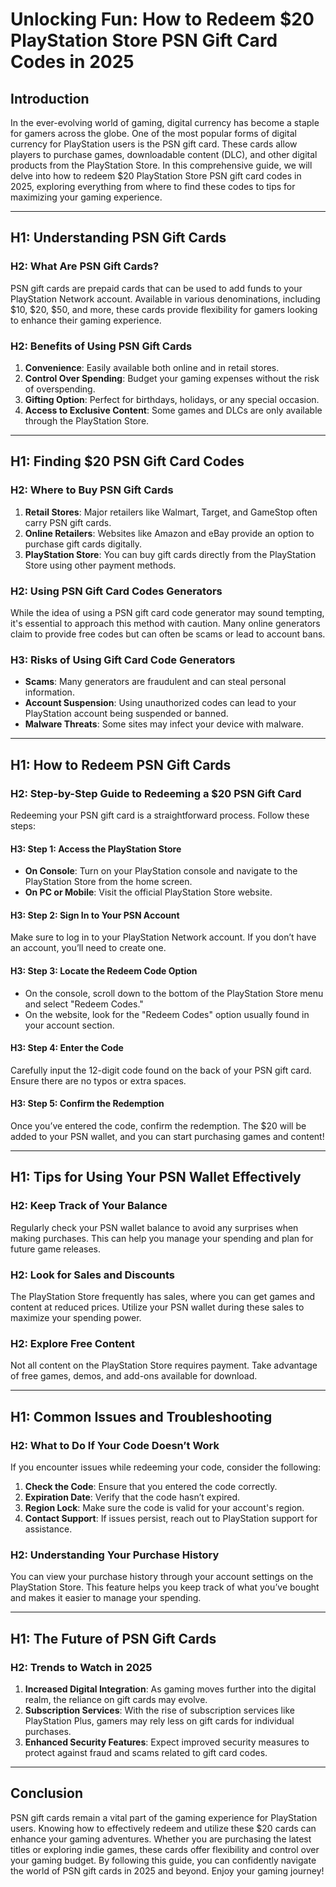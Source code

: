 # Unlocking Fun: How to Redeem $20 PlayStation Store PSN Gift Card Codes in 2025

## Introduction

In the ever-evolving world of gaming, digital currency has become a staple for gamers across the globe. One of the most popular forms of digital currency for PlayStation users is the PSN gift card. These cards allow players to purchase games, downloadable content (DLC), and other digital products from the PlayStation Store. In this comprehensive guide, we will delve into how to redeem $20 PlayStation Store PSN gift card codes in 2025, exploring everything from where to find these codes to tips for maximizing your gaming experience.

---

## H1: Understanding PSN Gift Cards

### H2: What Are PSN Gift Cards?

PSN gift cards are prepaid cards that can be used to add funds to your PlayStation Network account. Available in various denominations, including $10, $20, $50, and more, these cards provide flexibility for gamers looking to enhance their gaming experience.

### H2: Benefits of Using PSN Gift Cards

1. **Convenience**: Easily available both online and in retail stores.
2. **Control Over Spending**: Budget your gaming expenses without the risk of overspending.
3. **Gifting Option**: Perfect for birthdays, holidays, or any special occasion.
4. **Access to Exclusive Content**: Some games and DLCs are only available through the PlayStation Store.

---

## H1: Finding $20 PSN Gift Card Codes

### H2: Where to Buy PSN Gift Cards

1. **Retail Stores**: Major retailers like Walmart, Target, and GameStop often carry PSN gift cards.
2. **Online Retailers**: Websites like Amazon and eBay provide an option to purchase gift cards digitally.
3. **PlayStation Store**: You can buy gift cards directly from the PlayStation Store using other payment methods.

### H2: Using PSN Gift Card Codes Generators

While the idea of using a PSN gift card code generator may sound tempting, it's essential to approach this method with caution. Many online generators claim to provide free codes but can often be scams or lead to account bans.

### H3: Risks of Using Gift Card Code Generators

- **Scams**: Many generators are fraudulent and can steal personal information.
- **Account Suspension**: Using unauthorized codes can lead to your PlayStation account being suspended or banned.
- **Malware Threats**: Some sites may infect your device with malware.

---

## H1: How to Redeem PSN Gift Cards

### H2: Step-by-Step Guide to Redeeming a $20 PSN Gift Card

Redeeming your PSN gift card is a straightforward process. Follow these steps:

#### H3: Step 1: Access the PlayStation Store

- **On Console**: Turn on your PlayStation console and navigate to the PlayStation Store from the home screen.
- **On PC or Mobile**: Visit the official PlayStation Store website.

#### H3: Step 2: Sign In to Your PSN Account

Make sure to log in to your PlayStation Network account. If you don’t have an account, you’ll need to create one.

#### H3: Step 3: Locate the Redeem Code Option

- On the console, scroll down to the bottom of the PlayStation Store menu and select "Redeem Codes."
- On the website, look for the "Redeem Codes" option usually found in your account section.

#### H3: Step 4: Enter the Code

Carefully input the 12-digit code found on the back of your PSN gift card. Ensure there are no typos or extra spaces.

#### H3: Step 5: Confirm the Redemption

Once you’ve entered the code, confirm the redemption. The $20 will be added to your PSN wallet, and you can start purchasing games and content!

---

## H1: Tips for Using Your PSN Wallet Effectively

### H2: Keep Track of Your Balance

Regularly check your PSN wallet balance to avoid any surprises when making purchases. This can help you manage your spending and plan for future game releases.

### H2: Look for Sales and Discounts

The PlayStation Store frequently has sales, where you can get games and content at reduced prices. Utilize your PSN wallet during these sales to maximize your spending power.

### H2: Explore Free Content

Not all content on the PlayStation Store requires payment. Take advantage of free games, demos, and add-ons available for download.

---

## H1: Common Issues and Troubleshooting

### H2: What to Do If Your Code Doesn’t Work

If you encounter issues while redeeming your code, consider the following:

1. **Check the Code**: Ensure that you entered the code correctly.
2. **Expiration Date**: Verify that the code hasn’t expired.
3. **Region Lock**: Make sure the code is valid for your account's region.
4. **Contact Support**: If issues persist, reach out to PlayStation support for assistance.

### H2: Understanding Your Purchase History

You can view your purchase history through your account settings on the PlayStation Store. This feature helps you keep track of what you’ve bought and makes it easier to manage your spending.

---

## H1: The Future of PSN Gift Cards

### H2: Trends to Watch in 2025

1. **Increased Digital Integration**: As gaming moves further into the digital realm, the reliance on gift cards may evolve.
2. **Subscription Services**: With the rise of subscription services like PlayStation Plus, gamers may rely less on gift cards for individual purchases.
3. **Enhanced Security Features**: Expect improved security measures to protect against fraud and scams related to gift card codes.

---

## Conclusion

PSN gift cards remain a vital part of the gaming experience for PlayStation users. Knowing how to effectively redeem and utilize these $20 cards can enhance your gaming adventures. Whether you are purchasing the latest titles or exploring indie games, these cards offer flexibility and control over your gaming budget. By following this guide, you can confidently navigate the world of PSN gift cards in 2025 and beyond. Enjoy your gaming journey!
